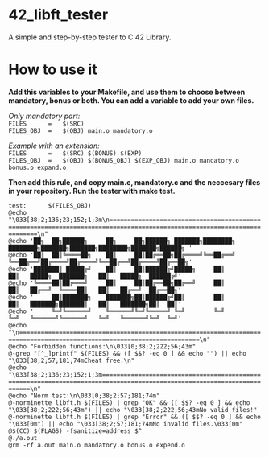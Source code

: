 # 42_libft_tester
A simple and step-by-step tester to C 42 Library.

# How to use it
**Add this variables to your Makefile, and use them to choose between mandatory, bonus or both. You can add a variable to add your own files.**

*Only mandatory part:*\
`FILES		=	$(SRC)`\
`FILES_OBJ	=	$(OBJ) main.o mandatory.o`

*Example with an extension:*\
`FILES		=	$(SRC) $(BONUS) $(EXP)`\
`FILES_OBJ	=	$(OBJ) $(BONUS_OBJ) $(EXP_OBJ) main.o mandatory.o bonus.o expand.o`

**Then add this rule, and copy main.c, mandatory.c and the neccesary files in your repository. Run the tester with make test.**

`test:		$(FILES_OBJ)`\
			`@echo "\033[38;2;136;23;152;1;3m\n========================================================================================================================\n"`\
			`@echo '██╗  ██╗██████╗     ██╗     ██╗██████╗ ███████╗████████╗    ████████╗███████╗███████╗████████╗███████╗██████╗ '`\
			`@echo '██║  ██║╚════██╗    ██║     ██║██╔══██╗██╔════╝╚══██╔══╝    ╚══██╔══╝██╔════╝██╔════╝╚══██╔══╝██╔════╝██╔══██╗'`\
			`@echo '███████║ █████╔╝    ██║     ██║██████╔╝█████╗     ██║          ██║   █████╗  ███████╗   ██║   █████╗  ██████╔╝'`\
			`@echo '╚════██║██╔═══╝     ██║     ██║██╔══██╗██╔══╝     ██║          ██║   ██╔══╝  ╚════██║   ██║   ██╔══╝  ██╔══██╗'`\
			`@echo '     ██║███████╗    ███████╗██║██████╔╝██║        ██║          ██║   ███████╗███████║   ██║   ███████╗██║  ██║'`\
			`@echo '     ╚═╝╚══════╝    ╚══════╝╚═╝╚═════╝ ╚═╝        ╚═╝          ╚═╝   ╚══════╝╚══════╝   ╚═╝   ╚══════╝╚═╝  ╚═╝'`\
			`@echo "\n========================================================================================================================\n"`\
			`@echo "Forbidden functions:\n\033[0;38;2;222;56;43m"`\
			`@-grep "[^_]printf" $(FILES) && ([ $$? -eq 0 ] && echo "") || echo "\033[38;2;57;181;74mCheat free.\n"`\
			`@echo "\033[38;2;136;23;152;1;3m========================================================================================================================\n"`\
			`@echo "Norm test:\n\033[0;38;2;57;181;74m"`\
			`@-norminette libft.h $(FILES) | grep "OK" && ([ $$? -eq 0 ] && echo "\033[38;2;222;56;43m") || echo "\033[38;2;222;56;43mNo valid files!"`\
			`@-norminette libft.h $(FILES) | grep "Error" && ([ $$? -eq 0 ] && echo "\033[0m") || echo "\033[38;2;57;181;74mNo invalid files.\033[0m"`\
			`@$(CC) $(FLAGS) -fsanitize=address $^`\
			`@./a.out`\
			`@rm -rf a.out main.o mandatory.o bonus.o expend.o`
